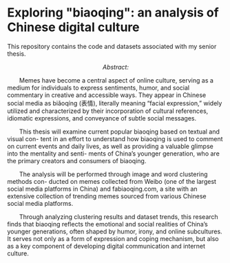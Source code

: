 # Exploring "biaoqing": an analysis of Chinese digital culture <br>
This repository contains the code and datasets associated with my senior thesis. <br>
<p align="center"><em>Abstract:</em></p>
<p style="text-indent: 2em;">
Memes have become a central aspect of online culture, serving as a medium for individuals to express sentiments, humor, and social commentary in creative and accessible ways. They appear in Chinese social media as biǎoqíng (表情), literally meaning “facial expression,” widely utilized and characterized by their incorporation of cultural references, idiomatic expressions, and conveyance of subtle social messages. <br></p>

<p style="text-indent: 2em;">
This thesis will examine current popular biaoqing based on textual and visual con- tent in an effort to understand how biaoqing is used to comment on current events and daily lives, as well as providing a valuable glimpse into the mentality and senti- ments of China’s younger generation, who are the primary creators and consumers of biaoqing. <br></p>

<p style="text-indent: 2em;">
The analysis will be performed through image and word clustering methods con- ducted on memes collected from Weibo (one of the largest social media platforms in China) and fabiaoqing.com, a site with an extensive collection of trending memes sourced from various Chinese social media platforms. <br></p>

<p style="text-indent: 2em;">
Through analyzing clustering results and dataset trends, this research finds that biaoqing reflects the emotional and social realities of China’s younger generations, often shaped by humor, irony, and online subcultures. It serves not only as a form of expression and coping mechanism, but also as a key component of developing digital communication and internet culture.<br></p>
